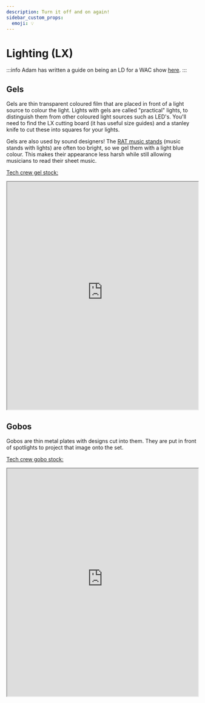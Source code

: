```yaml
---
description: Turn it off and on again!
sidebar_custom_props:
  emoji: 💡
---
```

# Lighting (LX)

:::info
Adam has written a guide on being an LD for a WAC show [here](/wiki/disciplines/lx/how-to-ld).
:::

## Gels

Gels are thin transparent coloured film that are placed in front of a light source to colour the light. Lights with gels are called "practical" lights, to distinguish them from other coloured light sources such as LED's. You'll need to find the LX cutting board (it has useful size guides) and a stanley knife to cut these into squares for your lights.

Gels are also used by sound designers! The [RAT music stands](https://www.ratstands.com/product/shop-opera-stand/) (music stands with lights) are often too bright, so we gel them with a light blue colour. This makes their appearance less harsh while still allowing musicians to read their sheet music.

[Tech crew gel stock:](https://www.warwicktechcrew.co.uk/lx-catalogue/gels/)
<iframe
  src="https://www.warwicktechcrew.co.uk/lx-catalogue/gels/"
  width="100%"
  height="600">
</iframe>

## Gobos
Gobos are thin metal plates with designs cut into them. They are put in front of spotlights to project that image onto the set. 

[Tech crew gobo stock:](https://www.warwicktechcrew.co.uk/lx-catalogue/gobos/)
<iframe
  src="https://www.warwicktechcrew.co.uk/lx-catalogue/gobos/"
  width="100%"
  height="600">
</iframe>